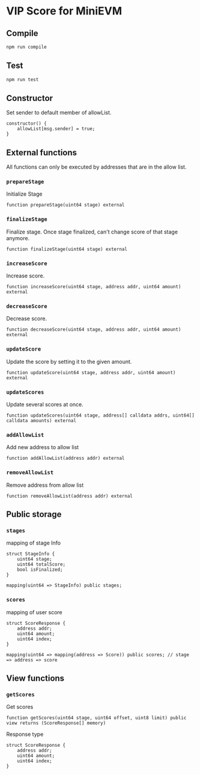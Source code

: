 # VIP Score for MiniEVM

## Compile

```bash
npm run compile
```

## Test

```bash
npm run test
```

## Constructor

Set sender to default member of allowList.

```solidity
constructor() {
    allowList[msg.sender] = true;
}
```

## External functions

All functions can only be executed by addresses that are in the allow list.

### `prepareStage`

Initialize Stage

```solidity
function prepareStage(uint64 stage) external
```

### `finalizeStage`

Finalize stage. Once stage finalized, can't change score of that stage anymore.

```solidity
function finalizeStage(uint64 stage) external
```

### `increaseScore`

Increase score.

```solidity
function increaseScore(uint64 stage, address addr, uint64 amount) external
```

### `decreaseScore`

Decrease score.

```solidity
function decreaseScore(uint64 stage, address addr, uint64 amount) external
```

### `updateScore`

Update the score by setting it to the given amount.

```solidity
function updateScore(uint64 stage, address addr, uint64 amount) external
```

### `updateScores`

Update several scores at once.

```solidity
function updateScores(uint64 stage, address[] calldata addrs, uint64[] calldata amounts) external
```

### `addAllowList`

Add new address to allow list

```solidity
function addAllowList(address addr) external
```

### `removeAllowList`

Remove address from allow list

```solidity
function removeAllowList(address addr) external
```

## Public storage

### `stages`

mapping of stage Info

```solidity
struct StageInfo {
    uint64 stage;
    uint64 totalScore;
    bool isFinalized;
}

mapping(uint64 => StageInfo) public stages;
```

### `scores`

mapping of user score

```solidity
struct ScoreResponse {
    address addr;
    uint64 amount;
    uint64 index;
}

mapping(uint64 => mapping(address => Score)) public scores; // stage => address => score
```

## View functions

### `getScores`

Get scores

```solidity
function getScores(uint64 stage, uint64 offset, uint8 limit) public view returns (ScoreResponse[] memory)
```

Response type

```solidity
struct ScoreResponse {
    address addr;
    uint64 amount;
    uint64 index;
}
```
